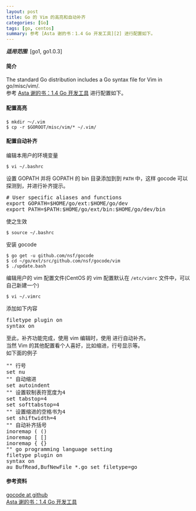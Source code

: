 ```yaml
---
layout: post
title: Go 的 Vim 的高亮和自动补齐
categories: [Go]
tags: [go, centos]
summary: 参考 [Asta 谢的书：1.4 Go 开发工具][2] 进行配置如下。
---
```


***适用范围***: [go1, go1.0.3]

#### 简介

The standard Go distribution includes a Go syntax file for Vim in go/misc/vim/.  
参考 [Asta 谢的书：1.4 Go 开发工具][2] 进行配置如下。

#### 配置高亮

    $ mkdir ～/.vim
    $ cp -r $GOROOT/misc/vim/* ~/.vim/

#### 配置自动补齐
编辑本用户的环境变量

    $ vi ~/.bashrc

设置 GOPATH 并将 GOPATH 的 bin 目录添加到到 `PATH` 中，这样 gocode 可以探测到，并进行补齐提示。
<pre class="prettyprint linenums">
# User specific aliases and functions
export GOPATH=$HOME/go/ext:$HOME/go/dev
export PATH=$PATH:$HOME/go/ext/bin:$HOME/go/dev/bin
</pre>
使之生效

    $ source ~/.bashrc

安装 gocode

    $ go get -u github.com/nsf/gocode
    $ cd ~/go/ext/src/github.com/nsf/gocode/vim
    $ ./update.bash

编辑用户的 vim 配置文件(CentOS 的 vim 配置默认在 `/etc/vimrc` 文件中，可以自己新建一个)

    $ vi ~/.vimrc

添加如下内容
<pre class="prettyprint linenums">
filetype plugin on
syntax on
</pre>
至此，补齐功能完成，使用 vim 编辑时，使用 <C-x> <C-o> 进行自动补齐。  
当然 Vim 的其他配置看个人喜好，比如缩进，行号显示等。  
如下面的例子
<pre class="prettyprint linenums">
"" 行号
set nu
"" 自动缩进
set autoindent
"" 设置软制表符宽度为4
set tabstop=4
set softtabstop=4
"" 设置缩进的空格书为4
set shiftwidth=4
"" 自动补齐括号
inoremap ( ()<LEFT>
inoremap [ []<LEFT>
inoremap { {}<LEFT>
"" go programming language setting
filetype plugin on
syntax on
au BufRead,BufNewFile *.go set filetype=go
</pre>

#### 参考资料
[gocode at github][1]  
[Asta 谢的书：1.4 Go 开发工具][2]

[1]: https://github.com/nsf/gocode
[2]: https://github.com/astaxie/build-web-application-with-golang/blob/master/ebook/01.4.md
